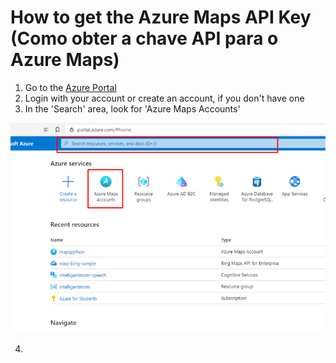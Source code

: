 # How to get the Azure Maps API Key (Como obter a chave API para o Azure Maps)

1. Go to the [Azure Portal](https://portal.azure.com)
2. Login with your account or create an account, if you don't have one
3. In the 'Search' area, look for 'Azure Maps Accounts'

<p align="center"><img src="/resources/tutorial01.png"></p>

4.
